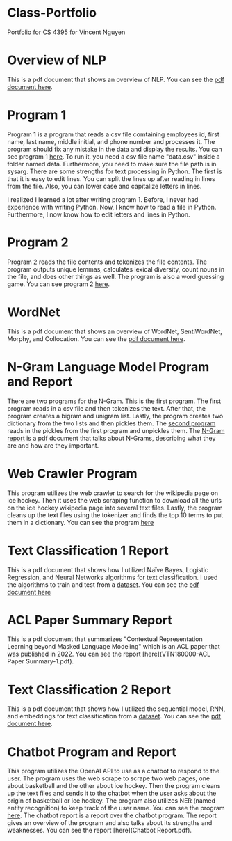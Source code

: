 # Class-Portfolio
Portfolio for CS 4395 for Vincent Nguyen

# Overview of NLP
This is a pdf document that shows an overview of NLP. You can see the [pdf document here](Overview_Of_NLP.pdf).

# Program 1
Program 1 is a program that reads a csv file comtaining employees id, first name, last name, middle initial, and phone number and processes it. The program should fix any mistake in the data and display the results. You can see program 1 [here](hw1_vtn180000.py). To run it, you need a csv file name "data.csv" inside a folder named data. Furthermore, you need to make sure the file path is in sysarg. There are some strengths for text processing in Python. The first is that it is easy to edit lines. You can split the lines up after reading in lines from the file. Also, you can lower case and capitalize letters in lines. 

I realized I learned a lot after writing program 1. Before, I never had experience with writing Python. Now, I know how to read a file in Python. Furthermore, I now know how to edit letters and lines in Python.

# Program 2
Program 2 reads the file contents and tokenizes the file contents. The program outputs unique lemmas, calculates lexical diversity, count nouns in the file, and does other things as well. The program is also a word guessing game. You can see program 2 [here](hw2_vtn180000.py).

# WordNet
This is a pdf document that shows an overview of WordNet, SentiWordNet, Morphy, and Collocation. You can see the [pdf document here](wordnet.pdf).

# N-Gram Language Model Program and Report
There are two programs for the N-Gram. [This](hw3_vtn180000_program_1.py) is the first program. The first program reads in a csv file and then tokenizes the text. After that, the program creates a bigram and unigram list. Lastly, the program creates two dictionary from the two lists and then pickles them. The [second program](hw3_vtn180000_program_2.py) reads in the pickles from the first program and unpickles them. The [N-Gram report](vtn180000.N-Grams.pdf) is a pdf document that talks about N-Grams, describing what they are and how are they important. 

# Web Crawler Program
This program utilizes the web crawler to search for the wikipedia page on ice hockey. Then it uses the web scraping function to download all the urls on the ice hockey wikipedia page into several text files. Lastly, the program cleans up the text files using the tokenizer and finds the top 10 terms to put them in a dictionary. You can see the program [here](vtn180000-hwch12.py)

# Text Classification 1 Report
This is a pdf document that shows how I utilized Naïve Bayes, Logistic Regression, and Neural Networks algorithms for text classification. I used the algorithms to train and test from a [dataset](cleaned_review.csv). You can see the [pdf document here](vtn180000-text_classification_hw_-1.pdf)

# ACL Paper Summary Report
This is a pdf document that summarizes "Contextual Representation Learning beyond Masked Language Modeling" which is an ACL paper that was published in 2022. You can see the report [here](VTN180000-ACL Paper Summary-1.pdf).

# Text Classification 2 Report
This is a pdf document that shows how I utilized the sequential model, RNN, and embeddings for text classification from a [dataset](cleaned_review.csv). You can see the [pdf document here](vtn180000-text_classification_2_hw.pdf).

# Chatbot Program and Report 
This program utilizes the OpenAI API to use as a chatbot to respond to the user. The program uses the web scrape to scrape two web pages, one about basketball and the other about ice hockey. Then the program cleans up the text files and sends it to the chatbot when the user asks about the origin of basketball or ice hockey. The program also utilizes NER (named entity recognition) to keep track of the user name. You can see the program [here](chatbot.py). The chatbot report is a report over the chatbot program. The report gives an overview of the program and also talks about its strengths and weaknesses. You can see the report [here](Chatbot Report.pdf).
